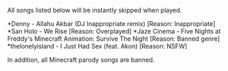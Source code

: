 All songs listed below will be instantly skipped when played.

*Denny - Allahu Akbar (DJ Inappropriate remix) [Reason: Inappropriate]
*San Holo - We Rise [Reason: Overplayed]
*Jaze Cinema - Five Nights at Freddy's Minecraft Animation: Survive The Night [Reason: Banned genre]
*thelonelyisland - I Just Had Sex (feat. Akon) [Reason: NSFW]

In addition, all Minecraft parody songs are banned.
